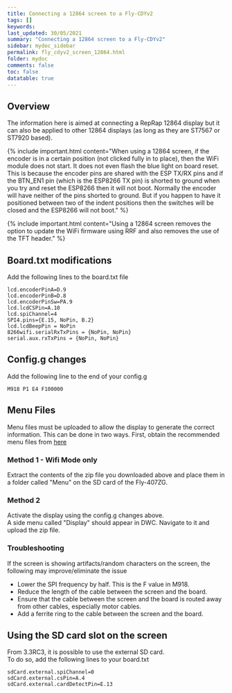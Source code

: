 ```yaml
---
title: Connecting a 12864 screen to a Fly-CDYv2
tags: []
keywords: 
last_updated: 30/05/2021
summary: "Connecting a 12864 screen to a Fly-CDYv2"
sidebar: mydoc_sidebar
permalink: fly_cdyv2_screen_12864.html
folder: mydoc
comments: false
toc: false
datatable: true
---
```


## Overview

The information here is aimed at connecting a RepRap 12864 display but it can also be applied to other 12864 displays (as long as they are ST7567 or ST7920 based).  

{% include important.html content="When using a 12864 screen, if the encoder is in a certain position (not clicked fully in to place), then the WiFi module does not start. It does not even flash the blue light on board reset. This is because the encoder pins are shared with the ESP TX/RX pins and if the  BTN_EN1 pin (which is the ESP8266 TX pin) is shorted to ground when you try and reset the ESP8266 then it will not boot. Normally the encoder will have neither of the pins shorted to ground. But if you happen to have it positioned between two of the indent positions then the switches will be closed and the ESP8266 will not boot." %}

{% include important.html content="Using a 12864 screen removes the option to update the WiFi firmware using RRF and also removes the use of the TFT header." %}

## Board.txt modifications

Add the following lines to the board.txt file

```
lcd.encoderPinA=D.9
lcd.encoderPinB=D.8
lcd.encoderPinSw=PA.9
lcd.lcdCSPin=A.10
lcd.spiChannel=4
SPI4.pins={E.15, NoPin, B.2}
lcd.lcdBeepPin = NoPin
8266wifi.serialRxTxPins = {NoPin, NoPin}
serial.aux.rxTxPins = {NoPin, NoPin}
```

## Config.g changes

Add the following line to the end of your config.g

```
M918 P1 E4 F100000
```

## Menu Files

Menu files must be uploaded to allow the display to generate the correct information. This can be done in two ways.
First, obtain the recommended menu files from [here](https://github.com/jadonmmiller/UltimateDuetMenuSystem/releases/)

### Method 1 - Wifi Mode only

Extract the contents of the zip file you downloaded above and place them in a folder called "Menu" on the SD card of the Fly-407ZG. 

### Method 2

Activate the display using the config.g changes above.  
A side menu called "Display" should appear in DWC. Navigate to it and upload the zip file.  

### Troubleshooting

If the screen is showing artifacts/random characters on the screen, the following may improve/eliminate the issue

* Lower the SPI frequency by half. This is the F value in M918.  
* Reduce the length of the cable between the screen and the board.  
* Ensure that the cable between the screen and the board is routed away from other cables, especially motor cables.  
* Add a ferrite ring to the cable between the screen and the board.  

## Using the SD card slot on the screen

From 3.3RC3, it is possible to use the external SD card.  
To do so, add the following lines to your board.txt

```
sdCard.external.spiChannel=0
sdCard.external.csPin=A.4
sdCard.external.cardDetectPin=E.13
```